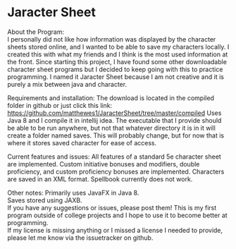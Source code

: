# Jaracter Sheet #

About the Program:  
I personally did not like how information was displayed by the character sheets stored online, and I wanted to be able to save my characters locally. I created this with what my friends and I think is the most used information at the front. Since starting this project, I have found some other downloadable character sheet programs but I decided to keep going with this to practice programming.
I named it Jaracter Sheet because I am not creative and it is purely a mix between java and character.

Requirements and installation:
The download is located in the compiled folder in github or just click this link: https://github.com/matthewes1/JaracterSheet/tree/master/compiled
Uses Java 8 and I compile it in intellij idea.
The executable that I provide should be able to be run anywhere, but not that whatever directory it is in it will create a folder named saves. This will probably change, but for now that is where it stores saved character for ease of access.

Current features and issues:
All features of a standard 5e character sheet are implemented.
Custom initiative bonuses and modifiers, double proficiency, and custom proficiency bonuses are implemented.
Characters are saved in an XML format.
Spellbook currently does not work.


Other notes:
Primarily uses JavaFX in Java 8.  
Saves stored using JAXB.  
If you have any suggestions or issues, please post them! This is my first program outside of college projects and I hope to use it to become better at programming.  
If my license is missing anything or I missed a license I needed to provide, please let me know via the issuetracker on github.
